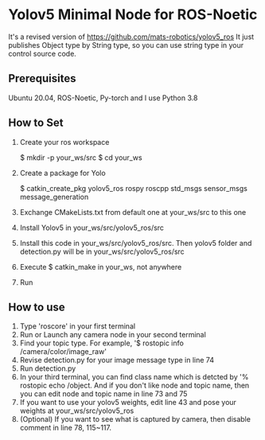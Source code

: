 # Yolov5 Minimal Node for ROS-Noetic
It's a revised version of https://github.com/mats-robotics/yolov5_ros
It just publishes Object type by String type, so you can use string type in your control source code. 

## Prerequisites
Ubuntu 20.04, ROS-Noetic, Py-torch
and I use Python 3.8

## How to Set
1. Create your ros workspace

    $ mkdir -p your_ws/src
    $ cd your_ws

2. Create a package for Yolo

    $ catkin_create_pkg yolov5_ros rospy roscpp std_msgs sensor_msgs message_generation

3. Exchange CMakeLists.txt from default one at your_ws/src to this one 
4. Install Yolov5 in your_ws/src/yolov5_ros/src
5. Install this code in your_ws/src/yolov5_ros/src. Then yolov5 folder and detection.py will be in your_ws/src/yolov5_ros/src
6. Execute $ catkin_make in your_ws, not anywhere
7. Run

## How to use
1. Type 'roscore' in your first terminal
2. Run or Launch any camera node in your second terminal
3. Find your topic type. For example, '$ rostopic info /camera/color/image_raw'
4. Revise detection.py for your image message type in line 74
5. Run detection.py
6. In your third terminal, you can find class name which is detcted by '% rostopic echo /object. And if you don't like node and topic name, then you can edit node and topic name in line 73 and 75
7. If you want to use your yolov5 weights, edit line 43 and pose your weights at your_ws/src/yolov5_ros
8. (Optional) If you want to see what is captured by camera, then disable comment in line 78, 115~117.
